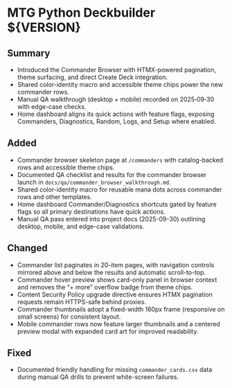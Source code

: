 # MTG Python Deckbuilder ${VERSION}

## Summary
- Introduced the Commander Browser with HTMX-powered pagination, theme surfacing, and direct Create Deck integration.
- Shared color-identity macro and accessible theme chips power the new commander rows.
- Manual QA walkthrough (desktop + mobile) recorded on 2025‑09‑30 with edge-case checks.
- Home dashboard aligns its quick actions with feature flags, exposing Commanders, Diagnostics, Random, Logs, and Setup where enabled.

## Added
- Commander browser skeleton page at `/commanders` with catalog-backed rows and accessible theme chips.
- Documented QA checklist and results for the commander browser launch in `docs/qa/commander_browser_walkthrough.md`.
- Shared color-identity macro for reusable mana dots across commander rows and other templates.
- Home dashboard Commander/Diagnostics shortcuts gated by feature flags so all primary destinations have quick actions.
- Manual QA pass entered into project docs (2025-09-30) outlining desktop, mobile, and edge-case validations.

## Changed
- Commander list paginates in 20-item pages, with navigation controls mirrored above and below the results and automatic scroll-to-top.
- Commander hover preview shows card-only panel in browser context and removes the “+ more” overflow badge from theme chips.
- Content Security Policy upgrade directive ensures HTMX pagination requests remain HTTPS-safe behind proxies.
- Commander thumbnails adopt a fixed-width 160px frame (responsive on small screens) for consistent layout.
- Mobile commander rows now feature larger thumbnails and a centered preview modal with expanded card art for improved readability.

## Fixed
- Documented friendly handling for missing `commander_cards.csv` data during manual QA drills to prevent white-screen failures.